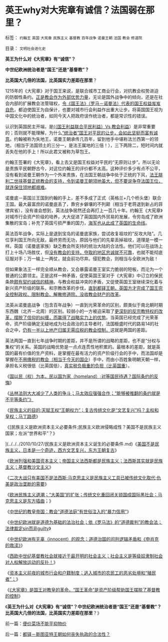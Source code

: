 # 英王why对大宪章有诚信？法国弱在那里？

标签： `约翰王` `英国` `大宪章` `民族主义` `基督教` `百年战争` `诺曼王朝` `法国` `教会` `修道院` 

目录： `文明社会进化史`

**英王为什么对《大宪章》有“诚信”？**

**中世纪欧洲统治者是“国王”还是“基督教”？**

**比英国大几倍的法国，比英国实力差距在那里**？

1215年的《大宪章》对于国王来说，是联合城市工商业行会，对抗教会权势进迫的防御性条约。[正是教会作为外部优势力量](../../../2011/1/24/什么是法治？中世纪道德法庭公信力何来？.md)，无论是国外战争中的倾向，还是在社会内部的扩展教会法管辖权，[令《国王法》（罗马－诺曼法）代表的国王权益岌岌自危](../../../2011/1/23/五四愚昧精神和中世纪道德法庭.md)，都迫使国王为自保计，也要对城市行会利益作出重大让步。将英国国王视为中国文化中的统治者，如同今天人把政府误作统治者，都是常识性的错误。

认识到英国民主开端，是[(（国王利益联合平民利益）Vs 教会利益](../../../2011/3/7/《大宪章》是国王对教皇的革命.md)）是非常重要的；否则就不能理解，为什么[“统治者”国王对平民的让步，会如此坚挺而富有诚意](../../../2010/12/2/马克思阶级斗争观点和社会政治模型.md)。约翰被称为失地王，诺曼王朝承传几百年，留到他手中堪称法兰西第一的领地，（相当于法国领土的三分一，是法王属地的三倍！），三下两除二，短时间内就丢失在他的手上！所以此君又被称为草包王。

约翰王签署的《大宪章》，看上去又是国王权益对平民的“无原则让步”。所以无论是贵族平民朝野古今，对这位约翰王的评价都不太高。这种评价多少有点不公平，没有看到诺曼王朝作为一个外来贵族，在法国王朝战争中处于正统的下风，[法王腓利二世挟基督正统教会的支持，令到诺曼王朝领地虽大，但不要说争夺法国王位，就连保住领地都艰难](../../../2011/1/15/蒋介石搞“儒教社会主义”，被愤青逼上绝路.md)。

诺曼底－英国兰王国到约翰的手上，差不多成了正式（英格兰+几个桥头堡）联合王国。最大最富庶的诺曼底丢了，靠穷乡僻壤的不列颠（相当于老蒋退到新占的菲律宾省），没有谁会想到，英法战争居然还会再打上一百几十年。约翰王《大宪章》对城市行会资产阶级的培养，大大促进了英国国内外贸易的发展，令穷岛成了欧洲集散的宝岛；补充了英国亏损严重的国力，[海军也从此成了英国的生命线](../../../2010/9/13/公有制社会不需要海军；中央集权不允许存在海军.md)。

英法百年战争，实际上是退到宝岛的诺曼底家族，尝试收复祖坟的“反攻大陆”。几位享利国王所向无敌，最终劳而无功，原因与他们的先辈丢掉祖坟，道理是一模一样。英国（诺曼底家族）缺乏教会所支持的统治大陆的合法性。他们可以在战场上打上十场八场胜仗，但[没有教会的支持，夺取的地区忠诚就不可靠](../../../2010/11/27/政教合一的党团组织胜过个人威权政治.md)，也就不能彻底征服对手；万一输上一两仗，就会前功尽弃。侵犯教会，则相当与全欧洲为敌！

但如果象法王一样完全顺从教会，又会暴露诺曼王室实力脆弱的短板，而沦为一个普通的公爵领主。正是这样一种矛盾，促使英国王室对于《大宪章》中订立的保民条款[颇有契约诚信的精神](../../../2011/2/28/只有利益的合作才是可靠的合作.md)。与教会权益冲突的矛盾，又促使英国王室继续深化着与新兴资产阶级的联系，和宗教改革的步伐，[直到都铎王朝，英国方才完成了国王完全控制政权、限制教会、解散修道院、没收教会财产的改革](../../../2011/3/7/《大宪章》是国王对教皇的革命.md)。

法英从诺曼底战争（包含百年战争）一直到光荣革命的区别，颇类似于南北朝时期东西魏（北齐－北周）的区别。较弱小的一方被迫采取了[更深刻的反宗教特权的改革，摆脱了信仰的纠缠，而赢得了战略实力上的优势](../../../2010/5/6/为什么“缺乏信仰”的社会总是生机勃勃？.md)。当英国已经完成了光荣革命，资产阶级确定无疑地成为社会政治的主导者时，法国极盛时代的路易14的社会之中，[仍有一半以上地产归属无需应税的教会控制，](../../../2009/11/6/中国社会的解决方案只有一个.md)这就是两国的差距。

英法两国一直到七年战争时期的差距，并不是所谓的战略的差距，也不是“分权与集权”的关系。英国的战略优势是一点点连贯性地积累的。最根本的差距，就是英国的最有价值的生产资料，是掌握在最有活力的资产阶级行会的手中，而法国却是掌握在[不用缴税的教会（相当于今天的国企](../../../2009/10/25/国企为什么无法重组.md)）手中，而由小百姓象明朝天朝一样，承担名义税很低（比英国低），[真实税负极重的负担（比英国重](../../../2010/10/2/税负轻还是重？纳税还是保护费？.md)）。

《[国以民（权）为本，民以国为家（homeland）;对等国民待遇？国际条约的反悔](../../../2010/10/26/国以民为本，民以国为家；反悔“国际法”.md)》

《[丛林法则大大减少了人类的争斗；马太效应强强合作；“能够被推翻的条约就是不平等条约”》](../../../2010/10/26/丛林法则减少人类摩擦争斗,促进互利合作.md)

《[民族主义的目的;天赋王权“王朝权力”；复古传统文化是“文艺复兴”吗？主权和皇权；马丁路德](../../../2010/10/27/为什么有民族主义？民族主义本来目的是什么？.md)》

《[民族主义是欧洲资本主义必要条件;民族主义欧洲侵略成性？美国不是民族主义国家；左派“世界和平”？》

](../../../2010/10/27/民族主义是欧洲资本主义诞生的必要条件.md)《[美国不是民族主义，日本是一个奇迹，西方文艺复兴，东方王朝复古](../../../2010/10/27/民族主义：西方文艺复兴，东方王朝复古.md)》

《[欧洲列强和美国资本主义；帝国主义法西斯都是民族主义；法西斯其实就是民族主义；基督教沙文主义](../../../2010/10/28/法西斯和基督教沙文主义.md)》

《[二次大战只有美国不是法西斯;马克思主义是民族主义工具已被传统文化取代;仇美是政治垄断的需要](../../../2010/10/28/二战是市场经济“反民族主义”战争.md)》

《[欧洲民族主义退潮；“大美国”的扩张；传统文化重回闭关锁国成国际黑社会；马克思主义是东方插曲](../../../2010/10/28/世界民族主义运动后期的东方插曲.md)；》

《[中世纪的教皇帝国：教会“道德法庭”有世俗注入的“暴力信用”](../../../2011/1/24/什么是法治？中世纪道德法庭公信力何来？.md)》

《[中世纪欧洲就是道德为基础的法治社会；依《罗马法》的“道德裁判”的教会法；法律裁定sin而非guilty](../../../2011/1/23/五四愚昧精神和中世纪道德法庭.md)》

《[中世纪欧洲有无辜（innocent）的观念；道德治国的司刑逻辑矛盾和《申肖克的救渎》](../../../2011/1/23/中国自古无“无辜”和申肖克的救渎.md)》

《[西欧中世纪基督教社会就接近于最开明的社会主义；社会主义是等级奴隶制社会对人权解放运动的反扑！](../../../2011/2/3/马克思早就向（短缺原理＋边际原理）彻底投降了.md)》

《[资本主义前夜的城市行会和户籍制度；逃入城市的农民工的恶劣处境和“殖民者”；](../../../2011/3/7/资本主义前的行会户籍制度和农民工.md)》

《[《大宪章》是国王对教皇的革命，“国王革命”是资产阶级帮助国王摆脱了基督教的控制](../../../2011/3/7/《大宪章》是国王对教皇的革命.md)》

《**英王为什么对《大宪章》有“诚信”？中世纪欧洲统治者是“国王”还是“基督教”？比英国大几倍的法国，比英国实力差距在那里**？》

前一篇：[便价菜场不能平抑物价](../../../2011/3/9/便价菜场不能平抑物价.md)

后一篇：[都铎－斯图亚特王朝如何丧失执政的合法性？](../../../2011/3/9/都铎－斯图亚特王朝如何丧失执政的合法性？.md)